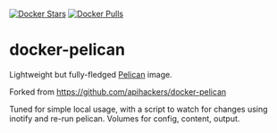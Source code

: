 [![Docker Stars](https://img.shields.io/docker/stars/justifiably/pelican.svg?style=flat-square)](https://hub.docker.com/r/justifiably/pelican/)
[![Docker Pulls](https://img.shields.io/docker/pulls/justifiably/pelican.svg?style=flat-square)](https://hub.docker.com/r/justifiably/pelican/)

# docker-pelican

Lightweight but fully-fledged [Pelican](https://blog.getpelican.com/) image.

Forked from https://github.com/apihackers/docker-pelican

Tuned for simple local usage, with a script to watch for changes using
inotify and re-run pelican.  Volumes for config, content, output.


